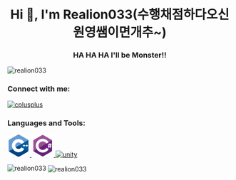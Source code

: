 <h1 align="center">Hi 👋, I'm Realion033(수행채점하다오신원영쌤이면개추~)</h1>
<h3 align="center">HA HA HA I'll be Monster!!</h3>

<p align="left"> <img src="https://komarev.com/ghpvc/?username=realion033&label=Profile%20views&color=0e75b6&style=flat" alt="realion033" /> </p>

<h3 align="left">Connect with me:</h3>
 <a href="https://discord.gg/YETq5EBNYE" target="_blank" rel="noreferrer"> <img src="https://www.vectorlogo.zone/logos/discord/discord-icon.svg" alt="cplusplus" width="50" height="50"/> </a>
<p align="left">
</p>

<h3 align="left">Languages and Tools:</h3>
<p align="left"> <a href="https://www.w3schools.com/cpp/" target="_blank" rel="noreferrer"> <img src="https://raw.githubusercontent.com/devicons/devicon/master/icons/cplusplus/cplusplus-original.svg" alt="cplusplus" width="50" height="50"/> </a> <a href="https://www.w3schools.com/cs/" target="_blank" rel="noreferrer"> <img src="https://raw.githubusercontent.com/devicons/devicon/master/icons/csharp/csharp-original.svg" alt="csharp" width="50" height="50"/> </a> <a href="https://unity.com/" target="_blank" rel="noreferrer"> <img src="https://www.vectorlogo.zone/logos/unity3d/unity3d-icon.svg" alt="unity" width="50" height="50"/> </a> </p>

<p><img align="left" src="https://github-readme-stats.vercel.app/api/top-langs?username=realion033&show_icons=true&locale=en&layout=compact" alt="realion033" /></p>

<p>&nbsp;<img align="center" src="https://github-readme-stats.vercel.app/api?username=realion033&show_icons=true&locale=en" alt="realion033" /></p>
